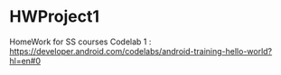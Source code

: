 # HWProject1

HomeWork for SS courses 
Codelab 1 : https://developer.android.com/codelabs/android-training-hello-world?hl=en#0
